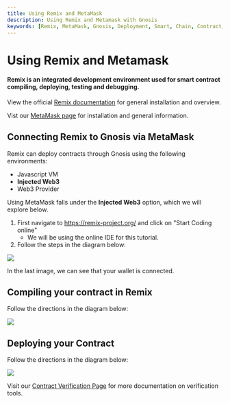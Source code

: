 ```yaml
--- 
title: Using Remix and MetaMask
description: Using Remix and Metamask with Gnosis
keywords: [Remix, MetaMask, Gnosis, Deployment, Smart, Chain, Contract, EVM, Ethereum, Guide]
---
```


# Using Remix and Metamask

#### Remix is an integrated development environment used for smart contract compiling, deploying, testing and debugging.

View the official [Remix documentation](https://hardhat.org/hardhat-runner/docs/getting-started#installation) for general installation and overview.

Vist our [MetaMask page](/tools/wallets/metamask/) for installation and general information.

## Connecting Remix to Gnosis via MetaMask

Remix can deploy contracts through Gnosis using the following environments:

- Javascript VM
- **Injected Web3**
- Web3 Provider

Using MetaMask falls under the **Injected Web3** option, which we will explore below.

1. First navigate to https://remix-project.org/ and click on "Start Coding online"
     - We will be using the online IDE for this tutorial.
2. Follow the steps in the diagram below:

![](/img/developers/remix/connecting-remix.drawio.png)

In the last image, we can see that your wallet is connected.

## Compiling your contract in Remix

Follow the directions in the diagram below:

![](/img/developers/remix/compiling-remix.drawio.png)

## Deploying your Contract

Follow the directions in the diagram below:

![](/img/developers/remix/deploying-remix.drawio.png)

Visit our [Contract Verification Page](/developers/verify/) for more documentation on verification tools.